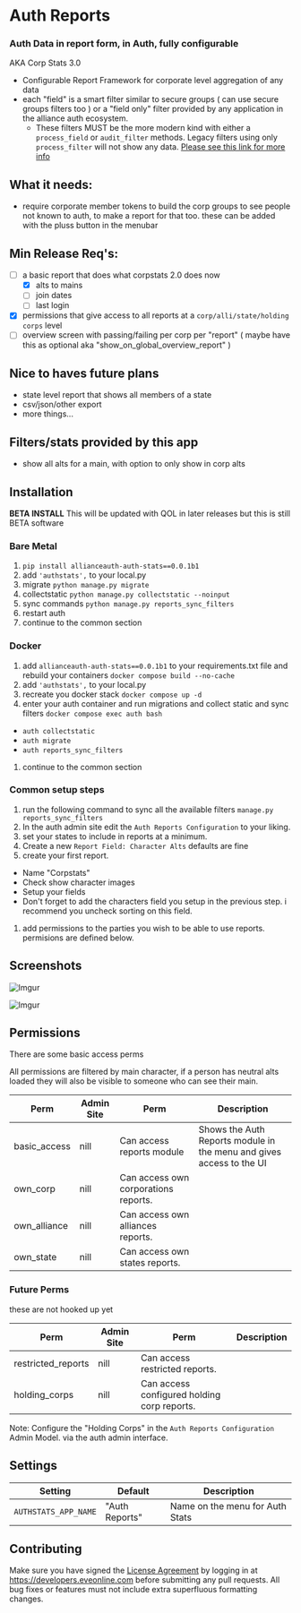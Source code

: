 # Auth Reports

### Auth Data in report form, in Auth, fully configurable

AKA Corp Stats 3.0

- Configurable Report Framework for corporate level aggregation of any data
- each "field" is a smart filter similar to secure groups ( can use secure groups filters too ) or a "field only" filter provided by any application in the alliance auth ecosystem.
  - These filters MUST be the more modern kind with either a `process_field` or `audit_filter` methods. Legacy filters using only `process_filter` will not show any data. [Please see this link for more info](https://github.com/Solar-Helix-Independent-Transport/allianceauth-secure-groups/blob/main/THRID_PARTY.md)

## What it needs:

- require corporate member tokens to build the corp groups to see people not known to auth, to make a report for that too. these can be added with the pluss button in the menubar

## Min Release Req's:

- [ ] a basic report that does what corpstats 2.0 does now
  - [x] alts to mains
  - [ ] join dates
  - [ ] last login
- [x] permissions that give access to all reports at a `corp/alli/state/holding corps` level
- [ ] overview screen with passing/failing per corp per "report" ( maybe have this as optional aka "show_on_global_overview_report" )

## Nice to haves future plans

- state level report that shows all members of a state
- csv/json/other export
- more things...

## Filters/stats provided by this app

- show all alts for a main, with option to only show in corp alts

## Installation

**BETA INSTALL** This will be updated with QOL in later releases but this is still BETA software

### Bare Metal

1. `pip install allianceauth-auth-stats==0.0.1b1`
1. add `'authstats',` to your local.py
1. migrate `python manage.py migrate`
1. collectstatic `python manage.py collectstatic --noinput`
1. sync commands `python manage.py reports_sync_filters`
1. restart auth
1. continue to the common section

### Docker

1. add `allianceauth-auth-stats==0.0.1b1` to your requirements.txt file and rebuild your containers `docker compose build --no-cache`
1. add `'authstats',` to your local.py
1. recreate you docker stack `docker compose up -d`
1. enter your auth container and run migrations and collect static and sync filters `docker compose exec auth bash`

- `auth collectstatic`
- `auth migrate`
- `auth reports_sync_filters`

1. continue to the common section

### Common setup steps

1. run the following command to sync all the available filters `manage.py reports_sync_filters`
1. In the auth admin site edit the `Auth Reports Configuration` to your liking.
1. set your states to include in reports at a minimum.
1. Create a new `Report Field: Character Alts` defaults are fine
1. create your first report.

- Name "Corpstats"
- Check show character images
- Setup your fields
- Don't forget to add the characters field you setup in the previous step. i recommend you uncheck sorting on this field.

1. add permissions to the parties you wish to be able to use reports. permisions are defined below.

## Screenshots

![Imgur](https://i.imgur.com/FhCpfMC.png)

![Imgur](https://i.imgur.com/MCV0zWX.png)

## Permissions

There are some basic access perms

All permissions are filtered by main character, if a person has neutral alts loaded they will also be visible to someone who can see their main.

| Perm         | Admin Site | Perm                                 | Description                                                          |
| ------------ | ---------- | ------------------------------------ | -------------------------------------------------------------------- |
| basic_access | nill       | Can access reports module            | Shows the Auth Reports module in the menu and gives access to the UI |
| own_corp     | nill       | Can access own corporations reports. |                                                                      |
| own_alliance | nill       | Can access own alliances reports.    |                                                                      |
| own_state    | nill       | Can access own states reports.       |                                                                      |

### Future Perms

these are not hooked up yet

| Perm               | Admin Site | Perm                                        | Description |
| ------------------ | ---------- | ------------------------------------------- | ----------- |
| restricted_reports | nill       | Can access restricted reports.              |             |
| holding_corps      | nill       | Can access configured holding corp reports. |             |

Note: Configure the "Holding Corps" in the `Auth Reports Configuration` Admin Model. via the auth admin interface.

## Settings

| Setting              | Default        | Description                     |
| -------------------- | -------------- | ------------------------------- |
| `AUTHSTATS_APP_NAME` | "Auth Reports" | Name on the menu for Auth Stats |

## Contributing

Make sure you have signed the [License Agreement](https://developers.eveonline.com/resource/license-agreement) by logging in at https://developers.eveonline.com before submitting any pull requests. All bug fixes or features must not include extra superfluous formatting changes.
